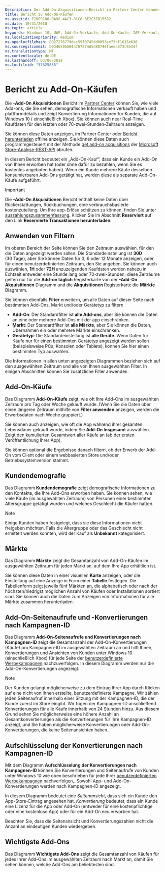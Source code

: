 ```yaml
---
Description: Der Add-On-Akquisitionen-Bericht im Partner Center können Sie die Anzahl-Add-Ons finden Sie unter Ihnen, demografische Informationen verkauft haben und plattformdetails.
title: Bericht zu Add-On-Käufen
ms.assetid: F2DF9188-0A98-4AC3-81C0-3E2C37B15582
ms.date: 10/31/2018
ms.topic: article
keywords: Windows 10, UWP, Add-On-Verkäufe, Add-On-Käufe, IAP-Verkauf, In-App-Produkte, IAPS, Add-Ons
ms.localizationpriority: medium
ms.openlocfilehash: 8027276779dac59f0745dd8053ee73cf1615e630
ms.sourcegitcommit: b034650b684a767274d5d88746faeea373c8e34f
ms.translationtype: MT
ms.contentlocale: de-DE
ms.lasthandoff: 03/06/2019
ms.locfileid: "57625835"
---
```

# <a name="add-on-acquisitions-report"></a>Bericht zu Add-On-Käufen


Die **-Add-On Akquisitionen** Bericht im [Partner Center](https://partner.microsoft.com/dashboard) können Sie, wie viele Add-ons, die Sie sehen, demografische Informationen verkauft haben und plattformdetails und zeigt Konvertierung Informationen für Kunden, die auf Windows 10 ( einschließlich Xbox). Sie können auch near Real-Time Kaufdaten für den letzten oder 70-zwei-Stunden-Zeitraum anzeigen.

Sie können diese Daten anzeigen, im Partner Center oder [Bericht herunterladen](download-analytic-reports.md) offline anzeigen. Sie können diese Daten auch programmgesteuert mit der Methode [get add-on acquisitions](../monetize/get-in-app-acquisitions.md) der [Microsoft Store-Analyse-REST-API](../monetize/access-analytics-data-using-windows-store-services.md) abrufen.

In diesem Bericht bedeutet ein „Add-On-Kauf”, dass ein Kunde ein Add-On von Ihnen erworben hat (oder ohne dafür zu bezahlen, wenn Sie es kostenlos angeboten haben). Wenn ein Kunde mehrere Käufe desselben konsumierbaren Add-Ons getätigt hat, werden diese als separate Add-On-Käufe aufgeführt.

> [!IMPORTANT]
> Die **-Add-On Akquisitionen** Bericht enthält keine Daten über Rückerstattungen, Rückbuchungen, eine verbrauchsbasierte kostenzuteilung. Um Ihre app-Erlöse schätzen zu können, finden Sie unter [auszahlungszusammenfassung](payout-summary.md). Klicken Sie im Abschnitt **Reserviert** auf den Link **Reservierte Transaktionen herunterladen**.


## <a name="apply-filters"></a>Anwenden von Filtern

Im oberen Bereich der Seite können Sie den Zeitraum auswählen, für den die Daten angezeigt werden sollen. Die Standardeinstellung ist **30D** (30 Tage), aber Sie können Daten für 3, 6 oder 12 Monate anzeigen, oder für einen benutzerdefinierten Zeitraum, den Sie angeben. Sie können auch auswählen, **1H** oder **72H** anzuzeigenden Kaufdaten werden nahezu in Echtzeit entweder eine Stunde lang oder 70-zwei-Stunden; diese Zeiträume gelten nur für die **Add-on täglich** Registerkarte von der **-Add-On Akquisitionen** Diagramm und die **Akquisitionen** Registerkarte die **Märkte** Diagramm. 

Sie können ebenfalls **Filter** erweitern, um alle Daten auf dieser Seite nach bestimmten Add-Ons, Markt und/oder Gerätetyp zu filtern.

-   **Add-On**: Der Standardfilter ist **alle Add-ons**, aber Sie können die Daten an eine oder mehrere Add-Ons mit der app einschränken.
-   **Markt**: Der Standardfilter ist **alle Märkte**, aber Sie können die Daten, Übernahmen ein oder mehrere Märkte einschränken.
-   **Gerätetyp**: Die Standardeinstellung ist **alle Geräte**. Wenn Daten für Käufe nur für einen bestimmten Gerätetyp angezeigt werden sollen (beispielsweise PCs, Konsolen oder Tablets), können Sie hier einen bestimmten Typ auswählen.

Die Informationen in allen unten angezeigten Diagrammen beziehen sich auf den ausgewählten Zeitraum und alle von Ihnen ausgewählten Filter. In einigen Abschnitten können Sie zusätzliche Filter anwenden.


## <a name="add-on-acquisitions"></a>Add-On-Käufe

Das Diagramm **Add-On-Käufe** zeigt, wie oft Ihre Add-Ons im ausgewählten Zeitraum pro Tag oder Woche gekauft wurde. (Wenn Sie die Daten über einen längeren Zeitraum mithilfe von **Filter anwenden** anzeigen, werden die Erwerbsdaten nach Woche gruppiert.)

Sie können auch anzeigen, wie oft die App während ihrer gesamten Lebensdauer gekauft wurde, indem Sie **Add-On Insgesamt** auswählen. Zeigt den kumulierten Gesamtwert aller Käufe an (ab der ersten Veröffentlichung Ihrer App).

Sie können optional die Ergebnisse danach filtern, ob der Erwerb der Add-On vom Client oder einem webbasierten Store und/oder Betriebssystemversion stammt.


## <a name="customer-demographic"></a>Kundendemografie

Das Diagramm **Kundendemografie** zeigt demografische Informationen zu den Kontakte, die Ihre Add-Ons erworben haben. Sie können sehen, wie viele Käufe (im ausgewählten Zeitraum) von Personen einer bestimmten Altersgruppe getätigt wurden und welches Geschlecht die Käufer hatten.

> [!NOTE]
> Einige Kunden haben festgelegt, dass sie diese Informationen nicht freigeben möchten. Falls die Altergruppe oder das Geschlecht nicht ermittelt werden konnten, wird der Kauf als **Unbekannt** kategorisiert.


## <a name="markets"></a>Märkte

Das Diagramm **Märkte** zeigt die Gesamtanzahl von Add-On-Käufen im ausgewählten Zeitraum für jeden Markt an, auf dem Ihre App erhältlich ist. 

Sie können diese Daten in einer visuellen **Karte** anzeigen, oder die Einstellung auf eine Anzeige in Form einer **Tabelle** festlegen. Die Tabellenform zeigt jeweils fünf Märkten an, die alphabetisch oder nach der höchsten/niedrigst möglichen Anzahl von Käufen oder Installationen sortiert sind. Sie können auch die Daten zum Anzeigen von Informationen für alle Märkte zusammen herunterladen.


## <a name="add-on-page-views-and-conversions-by-campaign-id"></a>Add-On-Seitenaufrufe und -Konvertierungen nach Kampagnen-ID

Das Diagramm **Add-On-Seitenaufrufe und Konvertierungen nach Kampagnen-ID** zeigt die Gesamtanzahl der Add-On-Konvertierungen (Käufe) pro Kampagnen-ID im ausgewählten Zeitraum an und hilft Ihnen, Konvertierungen und Ansichten von Kunden unter Windows 10 (einschließlich Xbox) für jede Seite der [benutzerdefinierte Werbekampagnen](create-a-custom-app-promotion-campaign.md) nachzuverfolgen. In diesem Diagramm werden nur die Add-On-Konvertierungen angezeigt.

> [!NOTE]
> Der Kunden gelangt möglicherweise zu dem Eintrag Ihrer App durch Klicken auf eine nicht von Ihnen erstellte, benutzerdefinierte Kampagne. Wir zählen jeden Seitenaufruf innerhalb einer Sitzung mit der Kampagnen-ID, die der Kunde zuerst im Store eingibt. Wir fügen der Kampagnen-ID anschließend Konvertierungen für alle Käufe innerhalb von 24 Stunden hinzu. Aus diesem Grund sehen Sie möglicherweise eine höhere Anzahl an Gesamtkonvertierungen als die Konvertierungen für Ihre Kampagnen-ID anzeigt, und Sie haben möglicherweise Konvertierungen oder Add-On-Konvertierungen, die keine Seitenansichten haben. 


## <a name="conversions-breakdown-by-campaign-id"></a>Aufschlüsselung der Konvertierungen nach Kampagnen-ID

Mit dem Diagramm **Aufschlüsselung der Konvertierungen nach Kampagnen-ID** können Sie Konvertierungen und Seitenaufrufe von Kunden unter Windows 10 wie oben beschrieben für jede Ihrer [benutzerdefinierten Werbekampagnen](create-a-custom-app-promotion-campaign.md) nachverfolgen,. Sowohl App- und Add-On-Konvertierungen werden nach Kampagnen-ID angezeigt.

In diesem Diagramm bedeutet eine *Seitenansicht*, dass sich ein Kunde den App-Store-Eintrag angesehen hat. *Konvertierung* bedeutet, dass ein Kunde eine Lizenz für die App oder Add-On (entweder für eine kostenpflichtige oder eine kostenlose App) oder für ein Add-On neu erworben hat.

Beachten Sie, dass die Seitenansicht und Konvertierungszahlen nicht die Anzahl an eindeutigen Kunden wiedergeben. 


## <a name="top-add-ons"></a>Wichtigste Add-Ons

Das Diagramm **Wichtigste Add-Ons** zeigt die Gesamtanzahl von Käufen für jedes Ihrer Add-Ons im ausgewählten Zeitraum nach Markt an, damit Sie sehen können, welche Add-Ons am beliebtesten sind. 



 

 
